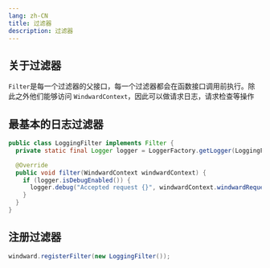 ```yaml
---
lang: zh-CN
title: 过滤器
description: 过滤器
---
```


## 关于过滤器

`Filter`是每一个过滤器的父接口，每一个过滤器都会在函数接口调用前执行。除此之外他们能够访问 `WindwardContext`，因此可以做请求日志，请求检查等操作

## 最基本的日志过滤器

```java
public class LoggingFilter implements Filter {
  private static final Logger logger = LoggerFactory.getLogger(LoggingFilter.class);

  @Override
  public void filter(WindwardContext windwardContext) {
    if (logger.isDebugEnabled()) {
      logger.debug("Accepted request {}", windwardContext.windwardRequest().getUri());
    }
  }
}
```

## 注册过滤器

```java
windward.registerFilter(new LoggingFilter());
```
